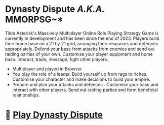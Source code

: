 # Dynasty Dispute *A.K.A.* MMORPSG~\*
Tilde Asterisk's Massively Multiplayer Online Role Playing Strategy Game is currently in development and has been since the end of 2023.
Players build their home base on a 21 by 21 grid, arranging their resources and defences appropriately. Defend your base from attacks from enemies and send out raiding parties of your own. Customise your player equipment and home base. Interact, trade, message, fight other players.

- Multiplayer and played in Browser.
- You play the role of a leader. Build yourself up from rags to riches. Customise your character and make decisions to build your empire.
- Prepare and plan your attacks and defences . Customise your base and interact with other players. Send out raiding parties and form beneficial relationships.

# 👾 [Play Dynasty Dispute](../Dynasty_Dispute/client/index.html)
